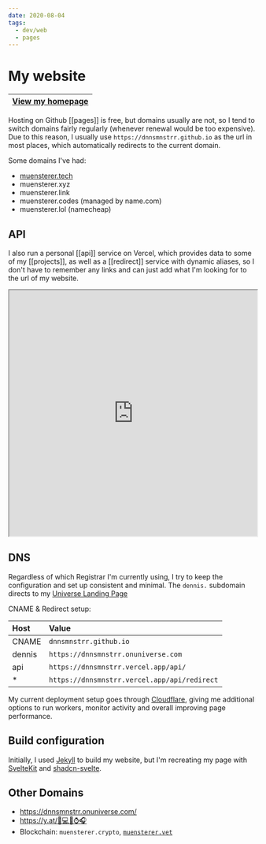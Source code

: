 ```yaml
---
date: 2020-08-04
tags:
  - dev/web
  - pages
---
```

# My website

| [View my homepage](https://dnnsmnstrr.github.io) |
| ------------------------------------------------ |

Hosting on Github [[pages]] is free, but domains usually are not, so I tend to switch domains fairly regularly (whenever renewal would be too expensive). Due to this reason, I usually use `https://dnnsmnstrr.github.io` as the url in most places, which automatically redirects to the current domain.

Some domains I've had:
- [muensterer.tech](https://get.tech/search?DomainName=muensterer)
- muensterer.xyz
- muensterer.link
- muensterer.codes (managed by name.com)
- muensterer.lol (namecheap)

## API

I also run a personal [[api]] service on Vercel, which provides data to some of my [[projects]], as well as a [[redirect]] service with dynamic aliases, so I don't have to remember any links and can just add what I'm looking for to the url of my website.

<iframe src="https://dnnsmnstrr.github.io" title="Current website" width='100%' height='500px'></iframe>

## DNS

Regardless of which Registrar I'm currently using, I try to keep the configuration and set up consistent and minimal.
The `dennis.` subdomain directs to my [Universe Landing Page](https://dnnsmnstrr.onuniverse.com)

CNAME & Redirect setup:

| Host | Value |
| :------------- | :------------- |
| CNAME       | `dnnsmnstrr.github.io`       |
| dennis      | `https://dnnsmnstrr.onuniverse.com`   |
| api       | `https://dnnsmnstrr.vercel.app/api/`    |
| *       | `https://dnnsmnstrr.vercel.app/api/redirect`    |

My current deployment setup goes through [Cloudflare](https://dash.cloudflare.com), giving me additional options to run workers, monitor activity and overall improving page performance.

## Build configuration

Initially, I used [Jekyll](https://jekyllrb.com/) to build my website, but I'm recreating my page with [SvelteKit](https://kit.svelte.dev/) and [shadcn-svelte](https://www.shadcn-svelte.com/).

## Other Domains

- https://dnnsmnstrr.onuniverse.com/
- https://y.at/🤖💻📱⌚🎧
- Blockchain: `muensterer.crypto`, [`muensterer.vet`](https://muensterer.vet.ms/)
